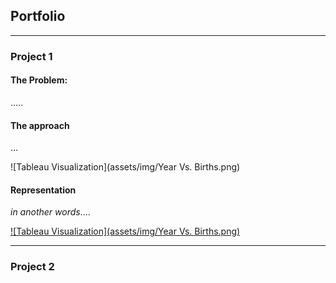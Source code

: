 ## Portfolio

---

### Project 1

#### The Problem:
.....

#### The approach
...

![Tableau Visualization](assets/img/Year Vs. Births.png)

#### Representation
*in another words*....

[![Tableau Visualization](assets/img/Year Vs. Births.png)](https://raw.githubusercontent.com/SilviaAArian/portfolio/main/tableau_embed.html)


---

### Project 2

